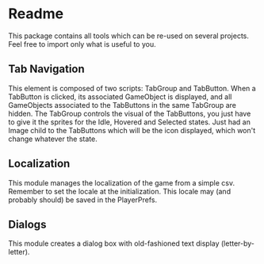 # Readme
This package contains all tools which can be re-used on several projects. Feel free to import only what is useful to you.
## Tab Navigation
This element is composed of two scripts: TabGroup and TabButton.
When a TabButton is clicked, its associated GameObject is displayed, and all GameObjects associated to the TabButtons in the same TabGroup are hidden.
The TabGroup controls the visual of the TabButtons, you just have to give it the sprites for the Idle, Hovered and Selected states. Just had an Image child to the TabButtons which will be the icon displayed, which won't change whatever the state.
## Localization
This module manages the localization of the game from a simple csv.
Remember to set the locale at the initialization. This locale may (and probably should) be saved in the PlayerPrefs.
## Dialogs
This module creates a dialog box with old-fashioned text display (letter-by-letter).
